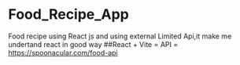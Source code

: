 # Food_Recipe_App
Food recipe using React js and using external Limited Api,it make me undertand react in good way
##React + Vite
= API = https://spoonacular.com/food-api

